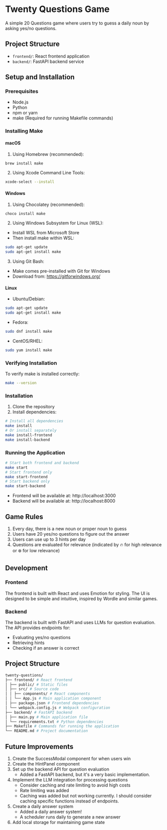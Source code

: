 # Twenty Questions Game

A simple 20 Questions game where users try to guess a daily noun by asking yes/no questions.

## Project Structure

- `frontend/`: React frontend application
- `backend/`: FastAPI backend service

## Setup and Installation

### Prerequisites

- Node.js
- Python
- npm or yarn
- make (Required for running Makefile commands)

### Installing Make

#### macOS
1. Using Homebrew (recommended):
```bash
brew install make
```

2. Using Xcode Command Line Tools:
```bash
xcode-select --install
```

#### Windows
1. Using Chocolatey (recommended):
```bash
choco install make
```

2. Using Windows Subsystem for Linux (WSL):
- Install WSL from Microsoft Store
- Then install make within WSL:
```bash
sudo apt-get update
sudo apt-get install make
```

3. Using Git Bash:
- Make comes pre-installed with Git for Windows
- Download from: https://gitforwindows.org/

#### Linux
- Ubuntu/Debian:
```bash
sudo apt-get update
sudo apt-get install make
```
- Fedora:
```bash
sudo dnf install make
```
- CentOS/RHEL:
```bash
sudo yum install make
```

### Verifying Installation
To verify make is installed correctly:
```bash
make --version
```

### Installation

1. Clone the repository
2. Install dependencies:

```bash
# Install all dependencies
make install
# Or install separately
make install-frontend
make install-backend
```

### Running the Application

```bash
# Start both frontend and backend
make start
# Start frontend only
make start-frontend
# Start backend only
make start-backend
```

- Frontend will be available at: http://localhost:3000
- Backend will be available at: http://localhost:8000

## Game Rules

1. Every day, there is a new noun or proper noun to guess
2. Users have 20 yes/no questions to figure out the answer
3. Users can use up to 3 hints per day
4. Questions are evaluated for relevance (indicated by 🔥 for high relevance or ❄️ for low relevance)

## Development

### Frontend

The frontend is built with React and uses Emotion for styling. The UI is designed to be simple and intuitive, inspired by Wordle and similar games.

### Backend

The backend is built with FastAPI and uses LLMs for question evaluation. The API provides endpoints for:
- Evaluating yes/no questions
- Retrieving hints
- Checking if an answer is correct

## Project Structure

```bash
twenty-questions/
├── frontend/ # React frontend
│ ├── public/ # Static files
│ ├── src/ # Source code
│ │ ├── components/ # React components
│ │ └── App.js # Main application component
│ ├── package.json # Frontend dependencies
│ └── webpack.config.js # Webpack configuration
├── backend/ # FastAPI backend
│ ├── main.py # Main application file
│ └── requirements.txt # Python dependencies
├── Makefile # Commands for running the application
└── README.md # Project documentation
```

## Future Improvements

1. Create the SuccessModal component for when users win
2. Create the HintPanel component
3. Set up the backend API for question evaluation
    - Added a FastAPI backend, but it's a very basic implementation. 
4. Implement the LLM integration for processing questions
    - Consider caching and rate limiting to avoid high costs
    - Rate limiting was added
    - Caching was added but not working currently. I should consider caching specific functions instead of endpoints. 
5. Create a daily answer system
    - Added a daily answer system!
    - A scheduler runs daily to generate a new answer
6. Add local storage for maintaining game state